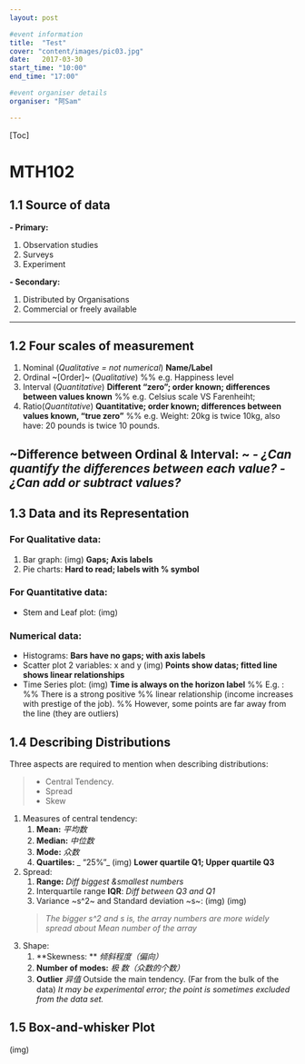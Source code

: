 ```yaml
---
layout: post

#event information
title:  "Test"
cover: "content/images/pic03.jpg"
date:   2017-03-30
start_time: "10:00"
end_time: "17:00"

#event organiser details
organiser: "阿Sam"

---
```

[Toc]

# MTH102
## 1.1 Source of data
__- Primary:__
1. Observation studies
2. Surveys
3. Experiment

__- Secondary:__  
1. Distributed by Organisations
2. Commercial or freely available
----
## 1.2 Four scales of measurement
1. Nominal  (*Qualitative = not numerical*)
	**Name/Label**
2. Ordinal ~[Order]~ (*Qualitative*)
	%% e.g. Happiness level
3. Interval (*Quantitative*)
	**Different “zero”; order known; differences between values known**
	%% e.g. Celsius scale VS Farenheiht;
4. Ratio(*Quantitative*)
	**Quantitative; order known; differences between values known, “true zero”**
	%% e.g. Weight: 20kg is twice 10kg, also have: 20 pounds is twice 10 pounds.

**~Difference between Ordinal & Interval: ~**
*- ¿Can quantify the differences between each value?*
*- ¿Can add or subtract values?*
----
## 1.3 Data and its Representation
### For Qualitative data:
1. Bar graph:
	(img)
	**Gaps; Axis labels**
2. Pie charts:
	**Hard to read; labels with % symbol**

### For Quantitative data:
- Stem and Leaf plot:
	(img)
### Numerical data:
- Histograms:
	**Bars have no gaps; with axis labels**
- Scatter plot 2 variables: x and y
	(img)
	**Points show datas; fitted line shows linear relationships**
- Time Series plot:
	(img)
	**Time is always on the horizon label**
	%% E.g. :
	%% There is a strong positive
	%% linear relationship (income increases with prestige of the job).
	%% However, some points are far away from the line (they are outliers)
## 1.4 Describing Distributions
Three aspects are required to mention when describing distributions:
>- Central Tendency.
>- Spread
>- Skew
1. Measures of central tendency:
	1.  **Mean:**  _平均数_
	2. **Median:** _中位数_
	3. **Mode:** _众数_
	4.  **Quartiles:** _ “25%”_
		(img)
		**Lower quartile Q1; Upper quartile Q3**
2. Spread:
	1. **Range:** *Diff biggest &smallest numbers*
	2. Interquartile range **IQR**: *Diff between Q3 and Q1*
	3. Variance ~s^2~ and Standard deviation ~s~:
		(img)
		(img)
	> *The bigger s^2 and s is, the array numbers are more widely spread about Mean number of the array*
3. Shape:
	1. **Skewness: ** _倾斜程度（偏向）_
	2. **Number of modes:** _极 数（众数的个数）_
	3. **Outlier** _异值_ Outside the main tendency. (Far from the bulk of the data)
		*It may be experimental error; the point is sometimes excluded from the data set.*
## 1.5 Box-and-whisker Plot
(img)
